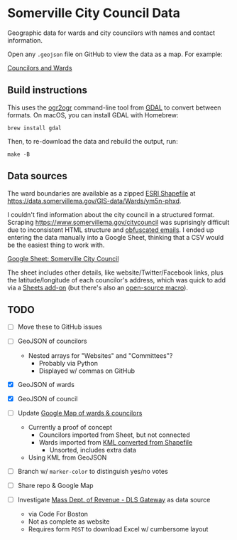 # Somerville City Council Data

Geographic data for wards and city councilors with names and contact information.

Open any `.geojson` file on GitHub to view the data as a map. For example:

[Councilors and Wards](https://github.com/bhrutledge/somerville-city-council/blob/master/somerville_city_council.geojson)

## Build instructions

This uses the [ogr2ogr](https://gdal.org/programs/ogr2ogr.html) command-line tool from [GDAL](https://gdal.org/) to convert between formats. On macOS, you can install GDAL with Homebrew:

```
brew install gdal
```

Then, to re-download the data and rebuild the output, run:

```
make -B
```

## Data sources

The ward boundaries are available as a zipped [ESRI Shapefile](https://en.wikipedia.org/wiki/Shapefile) at <https://data.somervillema.gov/GIS-data/Wards/ym5n-phxd>.

I couldn't find information about the city council in a structured format. Scraping <https://www.somervillema.gov/citycouncil> was suprisingly difficult due to inconsistent HTML structure and [obfuscated emails](https://www.somervillema.gov/cdn-cgi/l/email-protection#4d3e393f2837222c39212c3f2a280d2a202c2421632e2220). I ended up entering the data manually into a Google Sheet, thinking that a CSV would be the easiest thing to work with.

[Google Sheet: Somerville City Council](https://docs.google.com/spreadsheets/d/1JCxK8rt9akj3HUKUE54cydyKgTsZnA9iSNZEGP_6d8Q)

The sheet includes other details, like website/Twitter/Facebook links, plus the latitude/longitude of each councilor's address, which was quick to add via a [Sheets add-on](https://gsuite.google.com/marketplace/app/geocode_by_awesome_table/904124517349) (but there's also an [open-source macro](https://github.com/nuket/google-sheets-geocoding-macro)).

## TODO

- [ ] Move these to GitHub issues

- [ ] GeoJSON of councilors
    - Nested arrays for "Websites" and "Committees"?
        - Probably via Python
        - Displayed w/ commas on GitHub

- [x] GeoJSON of wards

- [x] GeoJSON of council

- [ ] Update [Google Map of wards & councilors](https://www.google.com/maps/d/edit?mid=1NdzlUAOXIOcEXqEbAkA9X0g-auts70Ue)
    - Currently a proof of concept
        - Councilors imported from Sheet, but not connected
        - Wards imported from [KML converted from Shapefile](https://mygeodata.cloud/converter/shp-to-kml)
            - Unsorted, includes extra data
    - Using KML from GeoJSON

- [ ] Branch w/ `marker-color` to distinguish yes/no votes

- [ ] Share repo & Google Map

- [ ] Investigate [Mass Dept. of Revenue - DLS Gateway](https://dlsgateway.dor.state.ma.us/gateway/DLSPublic/Search#) as data source
    - via Code For Boston
    - Not as complete as website
    - Requires form `POST` to download Excel w/ cumbersome layout
